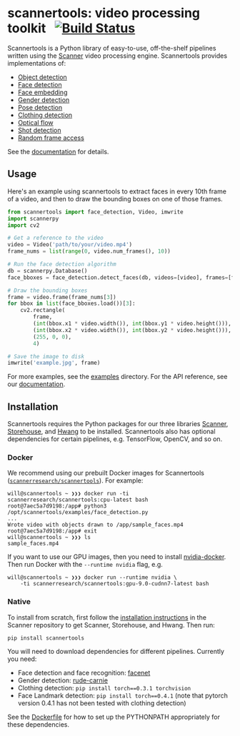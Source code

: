 # scannertools: video processing toolkit &nbsp; [![Build Status](https://travis-ci.org/scanner-research/scannertools.svg?branch=master)](https://travis-ci.org/scanner-research/scannertools)

Scannertools is a Python library of easy-to-use, off-the-shelf pipelines written using the [Scanner](https://github.com/scanner-research/scanner/) video processing engine. Scannertools provides implementations of:

* [Object detection](https://github.com/scanner-research/scannertools/blob/master/examples/object_detection.py)
* [Face detection](https://github.com/scanner-research/scannertools/blob/master/examples/face_detection.py)
* [Face embedding](https://github.com/scanner-research/scannertools/blob/master/examples/face_embedding.py)
* [Gender detection](https://github.com/scanner-research/scannertools/blob/master/examples/gender_detection.py)
* [Pose detection](https://github.com/scanner-research/scannertools/blob/master/examples/pose_detection.py)
* [Clothing detection](https://github.com/scanner-research/scannertools/blob/master/examples/clothing_detection.py)
* [Optical flow](https://github.com/scanner-research/scannertools/blob/master/examples/optical_flow.py)
* [Shot detection](https://github.com/scanner-research/scannertools/blob/master/examples/shot_detection.py)
* [Random frame access](https://github.com/scanner-research/scannertools/blob/master/examples/frame_montage.py)

See the [documentation](https://scanner-research.github.io/scannertools/) for details.

## Usage

Here's an example using scannertools to extract faces in every 10th frame of a video, and then to draw the bounding boxes on one of those frames.

```python
from scannertools import face_detection, Video, imwrite
import scannerpy
import cv2

# Get a reference to the video
video = Video('path/to/your/video.mp4')
frame_nums = list(range(0, video.num_frames(), 10))

# Run the face detection algorithm
db = scannerpy.Database()
face_bboxes = face_detection.detect_faces(db, videos=[video], frames=[frame_nums])

# Draw the bounding boxes
frame = video.frame(frame_nums[3])
for bbox in list(face_bboxes.load())[3]:
    cv2.rectangle(
        frame,
        (int(bbox.x1 * video.width()), int(bbox.y1 * video.height())),
        (int(bbox.x2 * video.width()), int(bbox.y2 * video.height())),
        (255, 0, 0),
        4)

# Save the image to disk
imwrite('example.jpg', frame)
```

For more examples, see the [examples](https://github.com/scanner-research/scannertools/tree/master/examples) directory. For the API reference, see our [documentation](https://scanner-research.github.io/scannertools/).

## Installation

Scannertools requires the Python packages for our three libraries [Scanner](https://github.com/scanner-research/scanner/), [Storehouse](https://github.com/scanner-research/storehouse/), and [Hwang](https://github.com/scanner-research/hwang) to be installed. Scannertools also has optional dependencies for certain pipelines, e.g. TensorFlow, OpenCV, and so on.

### Docker

We recommend using our prebuilt Docker images for Scannertools ([`scannerresearch/scannertools`](https://hub.docker.com/r/scannerresearch/scanner/)). For example:

```
will@scannertools ~ ❯❯❯ docker run -ti scannerresearch/scannertools:cpu-latest bash
root@7aec5a7d9198:/app# python3 /opt/scannertools/examples/face_detection.py
...
Wrote video with objects drawn to /app/sample_faces.mp4
root@7aec5a7d9198:/app# exit
will@scannertools ~ ❯❯❯ ls
sample_faces.mp4
```

If you want to use our GPU images, then you need to install [nvidia-docker](https://github.com/NVIDIA/nvidia-docker#quickstart). Then run Docker with the `--runtime nvidia` flag, e.g.

```
will@scannertools ~ ❯❯❯ docker run --runtime nvidia \
    -ti scannerresearch/scannertools:gpu-9.0-cudnn7-latest bash
```

### Native

To install from scratch, first follow the [installation instructions](https://github.com/scanner-research/scanner/blob/master/INSTALL.md) in the Scanner repository to get Scanner, Storehouse, and Hwang. Then run:

```
pip install scannertools
```

You will need to download dependencies for different pipelines. Currently you need:
* Face detection and face recognition: [facenet](https://github.com/davidsandberg/facenet)
* Gender detection: [rude-carnie](https://github.com/dpressel/rude-carnie)
* Clothing detection: `pip install torch==0.3.1 torchvision`
* Face Landmark detection: `pip install torch==0.4.1` (note that pytorch version 0.4.1 has not been tested with clothing detection)

See the [Dockerfile](https://github.com/scanner-research/scannertools/blob/master/Dockerfile) for how to set up the PYTHONPATH appropriately for these dependencies.
